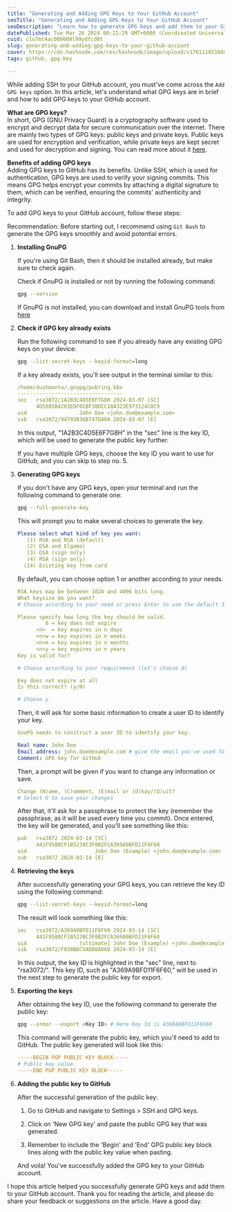 ```yaml
---
title: "Generating and Adding GPG Keys to Your GitHub Account"
seoTitle: "Generating and Adding GPG Keys to Your GitHub Account"
seoDescription: "Learn how to generate GPG keys and add them to your GitHub account with this comprehensive guide."
datePublished: Tue Mar 26 2024 00:21:29 GMT+0000 (Coordinated Universal Time)
cuid: clu7mt4ac000608l99ydfcd0t
slug: generating-and-adding-gpg-keys-to-your-github-account
cover: https://cdn.hashnode.com/res/hashnode/image/upload/v1761110516695/52d90cd1-dc69-4926-9ef0-6be23b2a8554.png
tags: github, gpg-key

---
```


While adding SSH to your GitHub account, you must've come across the `Add GPG keys` option. In this article, let's understand what GPG keys are in brief and how to add GPG keys to your GitHub account.

**What are GPG keys?**  
In short, GPG (GNU Privacy Guard) is a cryptography software used to encrypt and decrypt data for secure communication over the internet. There are mainly two types of GPG keys: public keys and private keys. Public keys are used for encryption and verification, while private keys are kept secret and used for decryption and signing. You can read more about it [here](https://gnupg.org/).

**Benefits of adding GPG keys**  
Adding GPG keys to GitHub has its benefits. Unlike SSH, which is used for authentication, GPG keys are used to verify your signing commits. This means GPG helps encrypt your commits by attaching a digital signature to them, which can be verified, ensuring the commits' authenticity and integrity.

To add GPG keys to your GitHub account, follow these steps:

Recommendation: Before starting out, I recommend using `Git Bash` to generate the GPG keys smoothly and avoid potential errors.

1. **Installing GnuPG**
    
    If you're using Git Bash, then it should be installed already, but make sure to check again.
    
    Check if GnuPG is installed or not by running the following command:
    
    ```bash
    gpg --version
    ```
    
    If GnuPG is not installed, you can download and install GnuPG tools from [here](https://www.gnupg.org/download/)
    
2. **Check if GPG key already exists**
    
    Run the following command to see if you already have any existing GPG keys on your device:
    
    ```bash
    gpg --list-secret-keys --keyid-format=long
    ```
    
    If a key already exists, you'll see output in the terminal similar to this:
    
    ```yaml
    /home/dushmanta/.gnupg/pubring.kbx
    ----------------------------------
    sec   rsa3072/1A2B3C4D5E6F7G8H 2024-03-07 [SC]
          4D5805B4263EDF0CBF30DCC10A323E973124C0C9
    uid                 John Doe <john.doe@example.com>
    ssb   rsa3072/94793836B747D40A 2024-03-07 [E]
    ```
    
    In this output, "1A2B3C4D5E6F7G8H" in the "sec" line is the key ID, which will be used to generate the public key further.
    
    If you have multiple GPG keys, choose the key ID you want to use for GitHub, and you can skip to step no. 5.
    
3. **Generating GPG keys**
    
    If you don't have any GPG keys, open your terminal and run the following command to generate one:
    
    ```bash
    gpg --full-generate-key
    ```
    
    This will prompt you to make several choices to generate the key.
    
    ```yaml
    Please select what kind of key you want:
       (1) RSA and RSA (default)
       (2) DSA and Elgamal
       (3) DSA (sign only)
       (4) RSA (sign only)
      (14) Existing key from card
    ```
    
    By default, you can choose option 1 or another according to your needs.
    
    ```yaml
    RSA keys may be between 1024 and 4096 bits long.
    What keysize do you want?
    # Choose according to your need or press Enter to use the default 3072
    
    Please specify how long the key should be valid.
             0 = key does not expire
          <n>  = key expires in n days
          <n>w = key expires in n weeks
          <n>m = key expires in n months
          <n>y = key expires in n years
    Key is valid for?
    
    # Choose according to your requirement (let's choose 0)
    
    Key does not expire at all
    Is this correct? (y/N)
    
    # Choose y
    ```
    
    Then, it will ask for some basic information to create a user ID to identify your key.
    
    ```yaml
    GnuPG needs to construct a user ID to identify your key.
    
    Real name: John Doe
    Email address: john.doe@example.com # give the email you've used for GitHub
    Comment: GPG key for GitHub
    ```
    
    Then, a prompt will be given if you want to change any information or save.
    
    ```yaml
    Change (N)ame, (C)omment, (E)mail or (O)kay/(Q)uit?
    # Select O to save your changes
    ```
    
    After that, it'll ask for a passphrase to protect the key (remember the passphrase, as it will be used every time you commit). Once entered, the key will be generated, and you'll see something like this:
    
    ```yaml
    pub   rsa3072 2024-03-14 [SC]
          441F9580CF1B5238C3F0B2FCA369A9BFD11F6F60
    uid                      John Doe (Example) <john.doe@example.com>
    sub   rsa3072 2024-03-14 [E]
    ```
    
4. **Retrieving the keys**
    
    After successfully generating your GPG keys, you can retrieve the key ID using the following command:
    
    ```bash
    gpg --list-secret-keys --keyid-format=long
    ```
    
    The result will look something like this:
    
    ```yaml
    sec   rsa3072/A369A9BFD11F6F60 2024-03-14 [SC]
          441F9580CF1B5238C3F0B2FCA369A9BFD11F6F60
    uid                 [ultimate] John Doe (Example) <john.doe@example.com>
    ssb   rsa3072/F038B8C5AD80A86D 2024-03-14 [E]
    ```
    
    In this output, the key ID is highlighted in the "sec" line, next to "rsa3072/". This key ID, such as "A369A9BFD11F6F60," will be used in the next step to generate the public key for export.
    
5. **Exporting the keys**
    
    After obtaining the key ID, use the following command to generate the public key:
    
    ```bash
    gpg --armor --export <Key ID> # Here Key Id is A369A9BFD11F6F60
    ```
    
    This command will generate the public key, which you'll need to add to GitHub. The public key generated will look like this:
    
    ```yaml
    -----BEGIN PGP PUBLIC KEY BLOCK-----
    # Public key value
    -----END PGP PUBLIC KEY BLOCK-----
    ```
    
6. **Adding the public key to GitHub**
    
    After the successful generation of the public key:
    
    1. Go to GitHub and navigate to Settings &gt; SSH and GPG keys.
        
    2. Click on 'New GPG key' and paste the public GPG key that was generated.
        
    3. Remember to include the 'Begin' and 'End' GPG public key block lines along with the public key value when pasting.
        
    
    And voila! You've successfully added the GPG key to your GitHub account.
    

I hope this article helped you successfully generate GPG keys and add them to your GitHub account. Thank you for reading the article, and please do share your feedback or suggestions on the article. Have a good day.
